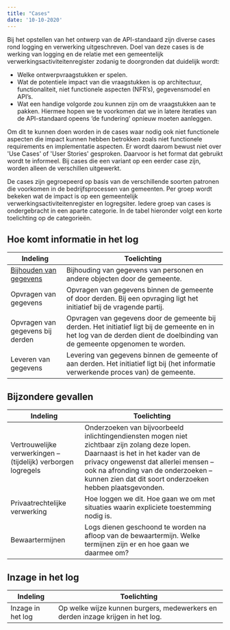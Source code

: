 ```yaml
---
title: "Cases"
date: '10-10-2020'
---
```

Bij het opstellen van het ontwerp van de API-standaard zijn diverse cases rond logging en verwerking uitgeschreven. Doel van deze cases is de werking van logging en de relatie met een gemeentelijk verwerkingsactiviteitenregister zodanig te doorgronden dat duidelijk wordt:
- Welke ontwerpvraagstukken er spelen.
- Wat de potentiele impact van die vraagstukken is op architectuur, functionaliteit, niet functionele aspecten (NFR’s), gegevensmodel en API’s.
- Wat een handige volgorde zou kunnen zijn om de vraagstukken aan te pakken. Hiermee hopen we te voorkomen dat we in latere iteraties van de API-standaard opeens ‘de fundering’ opnieuw moeten aanleggen.

Om dit te kunnen doen worden in de cases waar nodig ook niet functionele aspecten die impact kunnen hebben betrokken zoals niet functionele requirements en implementatie aspecten. Er wordt daarom bewust niet over 'Use Cases' of 'User Stories' gesproken. Daarvoor is het format dat gebruikt wordt te informeel. Bij cases die een variant op een eerder case zijn, worden alleen de verschillen uitgewerkt.

De cases zijn gegroepeerd op basis van de verschillende soorten patronen die voorkomen in de bedrijfsprocessen van gemeenten. Per groep wordt bekeken wat de impact is op een gemeentelijk verwerkingsactiviteitenregister en logregsiter. Iedere groep van cases is ondergebracht in een aparte categorie. In de tabel hieronder volgt een korte toelichting op de categorieën.

## Hoe komt informatie in het log
| Indeling | Toelichting |
|---|---|
| [Bijhouden van gegevens](./cases/Bijhouden_van_gegevens.md)|Bijhouding van gegevens van personen en andere objecten door de gemeente.|
| Opvragen van gegevens|Opvragen van gegevens binnen de gemeente of door derden. Bij een opvraging ligt het initiatief bij de vragende partij.|
| Opvragen van gegevens bij derden|Opvragen van gegevens door de gemeente bij derden. Het initiatief ligt bij de gemeente en in het log van de derden dient de doelbinding van de gemeente opgenomen te worden.|
| Leveren van gegevens|Levering van gegevens binnen de gemeente of aan derden. Het initiatief ligt bij (het informatie verwerkende proces van) de gemeente.|


## Bijzondere gevallen
| Indeling | Toelichting |
|---|---|
| Vertrouwelijke verwerkingen – (tijdelijk) verborgen logregels|Onderzoeken van bijvoorbeeld inlichtingendiensten mogen niet zichtbaar zijn zolang deze lopen. Daarnaast is het in het kader van de privacy ongewenst dat allerlei mensen – ook na afronding van de onderzoeken – kunnen zien dat dit soort onderzoeken hebben plaatsgevonden. |
| Privaatrechtelijke verwerking | Hoe loggen we dit. Hoe gaan we om met situaties waarin expliciete toestemming nodig is. |
| Bewaartermijnen | Logs dienen geschoond te worden na afloop van de bewaartermijn. Welke termijnen zijn er en hoe gaan we daarmee om? |


## Inzage in het log
| Indeling | Toelichting |
|---|---|
| Inzage in het log | Op welke wijze kunnen burgers, medewerkers en derden inzage krijgen in het log. |
